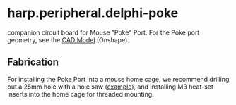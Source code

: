 # harp.peripheral.delphi-poke

companion circuit board for Mouse "Poke" Port.
For the Poke port geometry, see the [CAD Model](https://cad.onshape.com/documents/066d94ed47eba590ef197816/w/7206c419a0e3b3641e025c3e/e/6c7b2bb3fef528a1d7258398) (Onshape).


## Fabrication

For installing the Poke Port into a mouse home cage, we recommend drilling out a 25mm hole with a hole saw ([example](https://www.mcmaster.com/products/hole-saws/diameter~25-mm/)), and installing M3 heat-set inserts into the home cage for threaded mounting.

